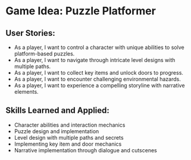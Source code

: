 # Game Idea: Puzzle Platformer

## User Stories:
- As a player, I want to control a character with unique abilities to solve platform-based puzzles.
- As a player, I want to navigate through intricate level designs with multiple paths.
- As a player, I want to collect key items and unlock doors to progress.
- As a player, I want to encounter challenging environmental hazards.
- As a player, I want to experience a compelling storyline with narrative elements.

## Skills Learned and Applied:
- Character abilities and interaction mechanics
- Puzzle design and implementation
- Level design with multiple paths and secrets
- Implementing key item and door mechanics
- Narrative implementation through dialogue and cutscenes